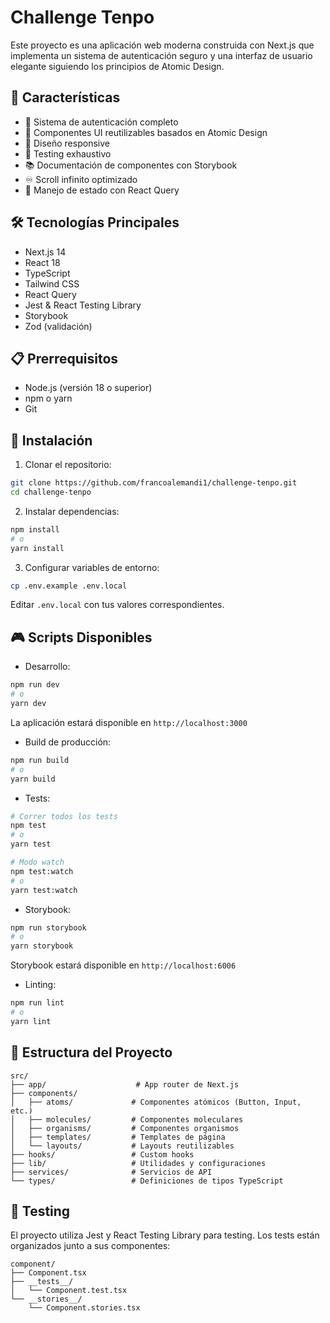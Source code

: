 # Challenge Tenpo

Este proyecto es una aplicación web moderna construida con Next.js que implementa un sistema de autenticación seguro y una interfaz de usuario elegante siguiendo los principios de Atomic Design.

## 🚀 Características

- 🔐 Sistema de autenticación completo
- 🎨 Componentes UI reutilizables basados en Atomic Design
- 📱 Diseño responsive
- 🧪 Testing exhaustivo
- 📚 Documentación de componentes con Storybook
- ♾️ Scroll infinito optimizado
- 🔄 Manejo de estado con React Query

## 🛠️ Tecnologías Principales

- Next.js 14
- React 18
- TypeScript
- Tailwind CSS
- React Query
- Jest & React Testing Library
- Storybook
- Zod (validación)

## 📋 Prerrequisitos

- Node.js (versión 18 o superior)
- npm o yarn
- Git

## 🚀 Instalación

1. Clonar el repositorio:

```bash
git clone https://github.com/francoalemandi1/challenge-tenpo.git
cd challenge-tenpo
```

2. Instalar dependencias:

```bash
npm install
# o
yarn install
```

3. Configurar variables de entorno:

```bash
cp .env.example .env.local
```

Editar `.env.local` con tus valores correspondientes.

## 🎮 Scripts Disponibles

- Desarrollo:

```bash
npm run dev
# o
yarn dev
```

La aplicación estará disponible en `http://localhost:3000`

- Build de producción:

```bash
npm run build
# o
yarn build
```

- Tests:

```bash
# Correr todos los tests
npm test
# o
yarn test

# Modo watch
npm test:watch
# o
yarn test:watch
```

- Storybook:

```bash
npm run storybook
# o
yarn storybook
```

Storybook estará disponible en `http://localhost:6006`

- Linting:

```bash
npm run lint
# o
yarn lint
```

## 📁 Estructura del Proyecto

```
src/
├── app/                    # App router de Next.js
├── components/
│   ├── atoms/             # Componentes atómicos (Button, Input, etc.)
│   ├── molecules/         # Componentes moleculares
│   ├── organisms/         # Componentes organismos
│   ├── templates/         # Templates de página
│   └── layouts/           # Layouts reutilizables
├── hooks/                 # Custom hooks
├── lib/                   # Utilidades y configuraciones
├── services/              # Servicios de API
└── types/                 # Definiciones de tipos TypeScript
```

## 🧪 Testing

El proyecto utiliza Jest y React Testing Library para testing. Los tests están organizados junto a sus componentes:

```
component/
├── Component.tsx
├── __tests__/
│   └── Component.test.tsx
└── __stories__/
    └── Component.stories.tsx
```
